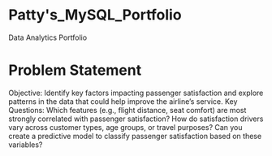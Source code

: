 # Patty's_MySQL_Portfolio
Data Analytics Portfolio

# Problem Statement
Objective: Identify key factors impacting passenger satisfaction and explore patterns in the data that could help improve the airline’s service.
Key Questions:
Which features (e.g., flight distance, seat comfort) are most strongly correlated with passenger satisfaction?
How do satisfaction drivers vary across customer types, age groups, or travel purposes?
Can you create a predictive model to classify passenger satisfaction based on these variables?
